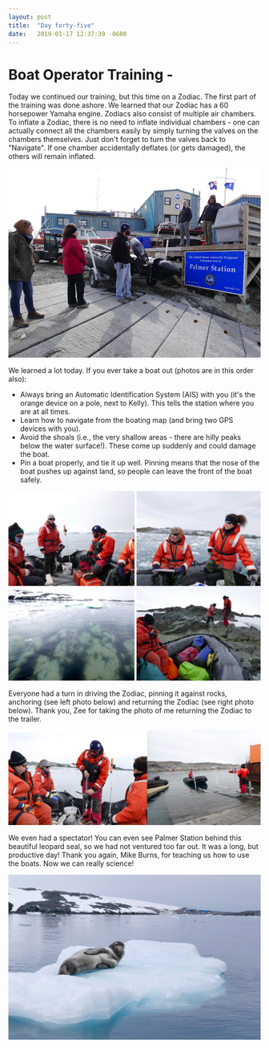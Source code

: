 ```yaml
---
layout: post
title:  "Day forty-five"
date:   2019-01-17 12:37:39 -0600
---
```

# Boat Operator Training - 
Today we continued our training, but this time on a Zodiac. The first part of the training was done ashore. We learned that our Zodiac has a 60 horsepower Yamaha engine. Zodiacs also consist of multiple air chambers. To inflate a Zodiac, there is no need to inflate individual chambers - one can actually connect all the chambers easily by simply turning the valves on the chambers themselves. Just don't forget to turn the valves back to "Navigate". If one chamber accidentally deflates (or gets damaged), the others will remain inflated.

![Training on land](/assets/blog_photos/190117/p1080175.jpg)

We learned a lot today. If you ever take a boat out (photos are in this order also):
* Always bring an Automatic Identification System (AIS) with you (it's the orange device on a pole, next to Kelly). This tells the station where you are at all times.
* Learn how to navigate from the boating map (and bring two GPS devices with you).
* Avoid the shoals (i.e., the very shallow areas - there are hilly peaks below the water surface!). These come up suddenly and could damage the boat.
* Pin a boat properly, and tie it up well. Pinning means that the nose of the boat pushes up against land, so people can leave the front of the boat safely.

![Boating ops](/assets/blog_photos/190117/Boating_IIa.jpg)

Everyone had a turn in driving the Zodiac, pinning it against rocks, anchoring (see left photo below) and returning the Zodiac (see right photo below). Thank you, Zee for taking the photo of me returning the Zodiac to the trailer.

![Anchoring and returning the boat](/assets/blog_photos/190117/Boating_IIb.jpg)

We even had a spectator! You can even see Palmer Station behind this beautiful leopard seal, so we had not ventured too far out. It was a long, but productive day! Thank you again, Mike Burns, for teaching us how to use the boats. Now we can really science!

![Leopard seal witnessing boating ops](/assets/blog_photos/190117/LeopardSeal_190117.jpg)
